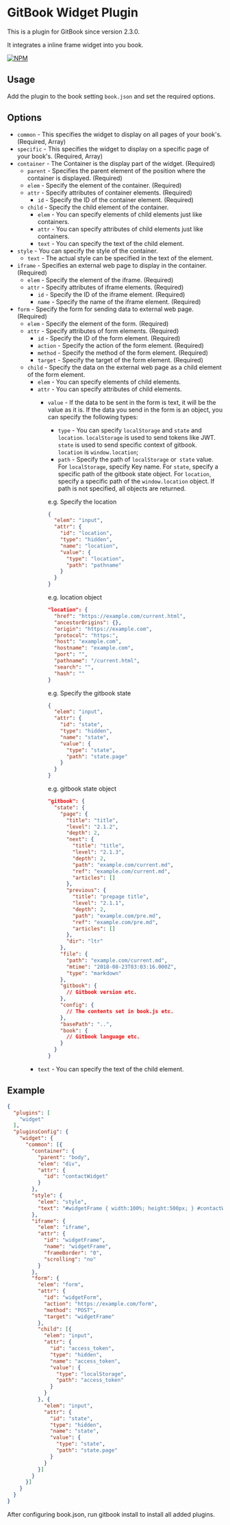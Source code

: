 GitBook Widget Plugin
==============

This is a plugin for GitBook since version 2.3.0.

It integrates a inline frame widget into you book.

[![NPM](https://nodei.co/npm/gitbook-plugin-widget.png?downloads=true)](https://nodei.co/npm/gitbook-plugin-widget/)

## Usage

Add the plugin to the book setting `book.json` and set the required options.

## Options

- `common` - This specifies the widget to display on all pages of your book's. (Required, Array)
- `specific` - This specifies the widget to display on a specific page of your book's. (Required, Array)
- `container` - The Container is the display part of the widget. (Required)
  - `parent` - Specifies the parent element of the position where the container is displayed. (Required)
  - `elem` - Specify the element of the container. (Required)
  - `attr` - Specify attributes of container elements. (Required)
    - `id` - Specify the ID of the container element. (Required)
  - `child` - Specify the child element of the container.
    - `elem` - You can specify elements of child elements just like containers.
    - `attr` - You can specify attributes of child elements just like containers.
    - `text` - You can specify the text of the child element.
- `style` - You can specify the style of the container.
  - `text` - The actual style can be specified in the text of the element.
- `iframe` - Specifies an external web page to display in the container. (Required)
  - `elem` - Specify the element of the iframe. (Required)
  - `attr` - Specify attributes of iframe elements. (Required)
    - `id` - Specify the ID of the iframe element. (Required)
    - `name` - Specify the name of the iframe element. (Required)
- `form` - Specify the form for sending data to external web page. (Required)
  - `elem` - Specify the element of the form. (Required)
  - `attr` - Specify attributes of form elements. (Required)
    - `id` - Specify the ID of the form element. (Required)
    - `action` - Specify the action of the form element. (Required)
    - `method` - Specify the method of the form element. (Required)
    - `target` - Specify the target of the form element. (Required)
  - `child` - Specify the data on the external web page as a child element of the form element.
    - `elem` - You can specify elements of child elements.
    - `attr` - You can specify attributes of child elements.
      - `value` - If the data to be sent in the form is text, it will be the value as it is. If the data you send in the form is an object, you can specify the following types:
        - `type` - You can specify `localStorage` and `state` and `location`. `localStorage` is used to send tokens like JWT. `state` is used to send specific context of gitbook. `location` is `window.location`;
        - `path` - Specify the path of `localStorage` or` state` value. For `localStorage`, specify Key name. For `state`, specify a specific path of the gitbook state object. For `location`, specify a specific path of the `window.location` object. If path is not specified, all objects are returned.

        e.g. Specify the location
        ```json
        {
          "elem": "input",
          "attr": {
            "id": "location",
            "type": "hidden",
            "name": "location",
            "value": {
              "type": "location",
              "path": "pathname"
            }
          }
        }
        ```

        e.g. location object
        ```json
        "location": {
          "href": "https://example.com/current.html",
          "ancestorOrigins": {},
          "origin": "https://example.com",
          "protocol": "https:",
          "host": "example.com",
          "hostname": "example.com",
          "port": "",
          "pathname": "/current.html",
          "search": "",
          "hash": ""
      	}
        ```

        e.g. Specify the gitbook state
        ```json
        {
          "elem": "input",
          "attr": {
            "id": "state",
            "type": "hidden",
            "name": "state",
            "value": {
              "type": "state",
              "path": "state.page"
            }
          }
        }
        ```

        e.g. gitbook state object
        ```JSON
        "gitbook": {
          "state": {
            "page": {
              "title": "title",
              "level": "2.1.2",
              "depth": 2,
              "next": {
                "title": "title",
                "level": "2.1.3",
                "depth": 2,
                "path": "example.com/current.md",
                "ref": "example.com/current.md",
                "articles": []
              },
              "previous": {
                "title": "prepage title",
                "level": "2.1.1",
                "depth": 2,
                "path": "example.com/pre.md",
                "ref": "example.com/pre.md",
                "articles": []
              },
              "dir": "ltr"
            },
            "file": {
              "path": "example.com/current.md",
              "mtime": "2018-08-23T03:03:16.000Z",
              "type": "markdown"
            },
            "gitbook": {
              // Gitbook version etc.
            },
            "config": {
              // The contents set in book.js etc.
            },
            "basePath": "..",
            "book": {
              // Gitbook language etc.
            }
          }
        }
        ```
    - `text` - You can specify the text of the child element.

## Example

```JSON
{
  "plugins": [
    "widget"
  ],
  "pluginsConfig": {
    "widget": {
      "common": [{
        "container": {
          "parent": "body",
          "elem": "div",
          "attr": {
            "id": "contactWidget"
          }
        },
        "style": {
          "elem": "style",
          "text": "#widgetFrame { width:100%; height:500px; } #contactWidget { width:300px; height:200px; transition-duration: 1s; bottom: -140px; right: 0; position: fixed; } #contactWidget:hover { transform:translateY(-190px); }"
        },
        "iframe": {
          "elem": "iframe",
          "attr": {
            "id": "widgetFrame",
            "name": "widgetFrame",
            "frameBorder": "0",
            "scrolling": "no"
          }
        },
        "form": {
          "elem": "form",
          "attr": {
            "id": "widgetForm",
            "action": "https://example.com/form",
            "method": "POST",
            "target": "widgetFrame"
          },
          "child": [{
            "elem": "input",
            "attr": {
              "id": "access_token",
              "type": "hidden",
              "name": "access_token",
              "value": {
                "type": "localStorage",
                "path": "access_token"
              }
            }
          }, {
            "elem": "input",
            "attr": {
              "id": "state",
              "type": "hidden",
              "name": "state",
              "value": {
                "type": "state",
                "path": "state.page"
              }
            }
          }]
        }
      }]
    }
  }
}
```

Аfter configuring book.json, run gitbook install to install all added plugins.
